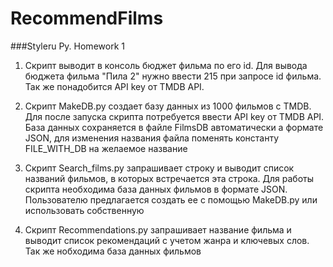 # RecommendFilms
###Styleru Py. Homework 1
1) Скрипт выводит в консоль бюджет фильма по его id. Для вывода бюджета фильма "Пила 2" нужно ввести 215 при запросе id фильма.
Так же понадобится API key от TMDB API.

2) Скрипт MakeDB.py создает базу данных из 1000 фильмов с TMDB. Для после запуска скрипта потребуется ввести API key от TMDB API.
База данных сохраняется в файле FilmsDB автоматически а формате JSON, для изменения названия файла поменять константу FILE_WITH_DB на 
желаемое название

3) Скрипт Search_films.py запрашивает строку и выводит список названий фильмов, в которых встречается эта строка. 
Для работы скрипта необходима база данных фильмов в формате JSON. Пользователю предлагается создать ее с помощью MakeDB.py или использовать собственную

4) Скрипт Recommendations.py запрашивает название фильма и выводит список рекомендаций с учетом 
жанра и ключевых слов. Так же нобходима база данных фильмов
